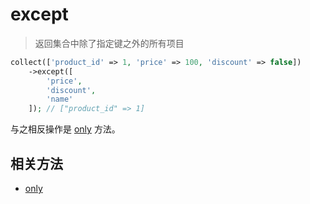 # except

> 返回集合中除了指定键之外的所有项目

```php
collect(['product_id' => 1, 'price' => 100, 'discount' => false])
    ->except([
        'price',
        'discount',
        'name'
    ]); // ["product_id" => 1]
```

与之相反操作是 [only](only.md) 方法。

## 相关方法

- [only](only.md)